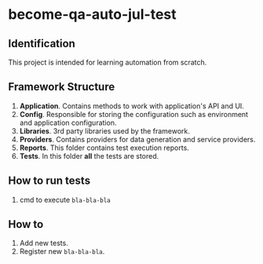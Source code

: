 # become-qa-auto-jul-test

## Identification

This project is intended for learning automation from scratch.

## Framework Structure

1. **Application**. Contains methods to work with application's API and UI.
1. **Config**. Responsible for storing the configuration such as environment and application configuration.
1. **Libraries**. 3rd party libraries used by the framework.
1. **Providers**. Contains providers for data generation and service providers.
1. **Reports**. This folder contains test execution reports.
1. **Tests**. In this folder **all** the tests are stored.

## How to run tests

1. cmd to execute ```bla-bla-bla```

## How to

1. Add new tests.
1. Register new ```bla-bla-bla```.
